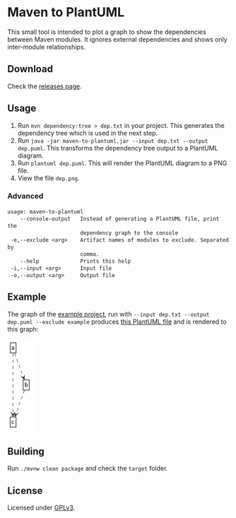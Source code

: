 # Maven to PlantUML

This small tool is intended to plot a graph to show the dependencies between Maven modules. It ignores external dependencies and shows only inter-module relationships.

## Download

Check the [releases page](https://github.com/phxql/maven-to-plantuml/releases).

## Usage

1. Run `mvn dependency:tree > dep.txt` in your project. This generates the dependency tree which is used in the next step.
2. Run `java -jar maven-to-plantuml.jar --input dep.txt --output dep.puml`. This transforms the dependency tree output to a PlantUML diagram.
3. Run `plantuml dep.puml`. This will render the PlantUML diagram to a PNG file.
4. View the file `dep.png`.

### Advanced

```
usage: maven-to-plantuml
    --console-output   Instead of generating a PlantUML file, print the
                       dependency graph to the console
 -e,--exclude <arg>    Artifact names of modules to exclude. Separated by
                       comma.
    --help             Prints this help
 -i,--input <arg>      Input file
 -o,--output <arg>     Output file
```

## Example

The graph of the [example project](example/), run with `--input dep.txt --output dep.puml --exclude example` produces 
[this PlantUML file](doc/example.puml) and is rendered to this graph:

![](/doc/example.png)

## Building

Run `./mvnw clean package` and check the `target` folder.

## License

Licensed under [GPLv3](https://www.gnu.org/licenses/gpl-3.0.en.html).